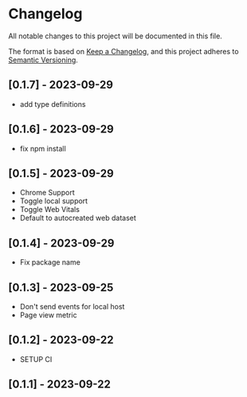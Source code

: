 # Changelog

All notable changes to this project will be documented in this file.

The format is based on [Keep a Changelog](https://keepachangelog.com/en/1.0.0/),
and this project adheres to [Semantic Versioning](https://semver.org/spec/v2.0.0.html).

## [0.1.7] - 2023-09-29

* add type definitions
  
## [0.1.6] - 2023-09-29

* fix npm install

## [0.1.5] - 2023-09-29

* Chrome Support
* Toggle local support
* Toggle Web Vitals
* Default to autocreated web dataset
  
## [0.1.4] - 2023-09-29

* Fix package name


## [0.1.3] - 2023-09-25

* Don't send events for local host
* Page view metric
## [0.1.2] - 2023-09-22

* SETUP CI

## [0.1.1] - 2023-09-22
